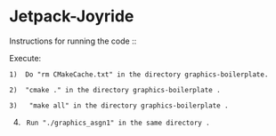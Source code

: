 # Jetpack-Joyride
Instructions for running the code ::

Execute:

 	1)  Do "rm CMakeCache.txt" in the directory graphics-boilerplate.

 	2)  "cmake ." in the directory graphics-boilerplate .
 	
 	3)	 "make all" in the directory graphics-boilerplate .

  4)	  Run "./graphics_asgn1" in the same directory . 
